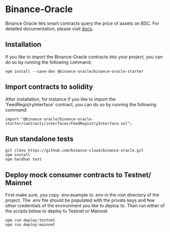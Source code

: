 
# Binance-Oracle
Binance Oracle lets smart contracts query the price of assets on BSC. For detailed documentation, please visit [docs](https://oracle.binance.com/docs).

## Installation
If you like to import the Binance-Oracle contracts into your project, you can do so by running the following command:
```shell
npm install --save-dev @binance-oracle/binance-oracle-starter
```
## Import contracts to solidity

After installation, for instance if you like to import the 'FeedRegistryInterface' contract, you can do so by running the following command:

```solidity 
import "@binance-oracle/binance-oracle-starter/contracts/interfaces/FeedRegistryInterface.sol";
```


## Run standalone tests

```shell
git clone https://github.com/binance-cloud/binance-oracle.git
npm install
npm hardhat test
```

## Deploy mock consumer contracts to Testnet/ Mainnet

First make sure, you copy .env.example to .env in the root directory of the project. 
The .env file should be populated with the private keys and few other credentials of the environment you like to deploy to.
Then run either of the scripts below to deploy to Testnet or Mainnet

```shell
npm run deploy:testnet
npm run deploy:mainnet
```



